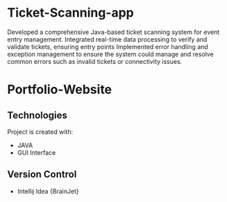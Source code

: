 # Ticket-Scanning-app
Developed a comprehensive Java-based ticket scanning system for event entry management. Integrated real-time data processing to verify and validate tickets, ensuring entry points Implemented error handling and exception management to ensure the system could manage and resolve common errors such as invalid tickets or connectivity issues.
# Portfolio-Website

## Technologies
Project is created with:
* JAVA
* GUI Interface

## Version Control
* Intellij Idea {BrainJet}
